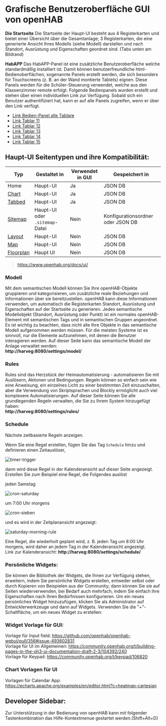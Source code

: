 # Grafische Benutzeroberfläche GUI von openHAB

**Die Startseite**
Die Startseite der Haupt-UI besteht aus 4 Registerkarten und bietet einer Übersicht über die Gesamtanlage;
3 Registerkarten, die eine generierte Ansicht Ihres Modells (siehe Modell) darstellen und nach Standort, Ausrüstung und Eigenschaften geordnet sind. (Tabs unten am Bildrand)

**HabAPP**
Das HabAPP-Panel ist eine zusätzliche Benutzeroberfläche welche standardmäßig installiert ist. Damit können benutzerfreundliche html-Bedienoberflächen, sogenannte Panels erstellt werden, die sich besonders für Touchscreens (z. B. an der Wand montierte Tablets) eignen. Diese Panels werden für die Schüler-Steuerung verwendet, welche aus den Klassenzimmer remote erfolgt.
Folgende Bedienpanels wurden erstellt und stehen über einen individuellen Link zur Verfügung. Sobald sich ein Benutzer authentifiziert hat, kann er auf alle Panels zugreifen, wenn er über den Link verfügt.
* [Link Bedien-Panel alle Tablare](https://home.myopenhab.org/habpanel/index.html#/view/Main)
* [Link Tablar 11](https://home.myopenhab.org/habpanel/index.html#/view/Gartenrobi715111213141511)
* [Link Tablar 12](https://home.myopenhab.org/habpanel/index.html#/view/Gartenrobi780111213141512)
* [Link Tablar 13](https://home.myopenhab.org/habpanel/index.html#/view/Gartenrobi845111213141513)
* [Link Tablar 14](https://home.myopenhab.org/habpanel/index.html#/view/Gartenrobi910111213141514)
* [Link Tablar 15](https://home.myopenhab.org/habpanel/index.html#/view/Gartenrobi975111213141515)

## **Haupt-UI Seitentypen und ihre Kompatibilität:**

|Typ|Gestaltet in|Verwendet in GUI|Gespeichert in|
|----|-----------|---------|---------|
|Home|Haupt-UI|Ja|JSON DB|
|[Chart](./Diagramm-Seiten.html)|Haupt-UI|Ja|JSON DB|
|[Tabbed](./Registerkarten-Seiten.html)|Haupt-UI|Ja|JSON DB|
|[Sitemap](./sitemaps.html)|Haupt-UI oder `.sitemap`-Datei|Nein|Konfigurationsordner oder JSON DB|
|[Layout](./layout-pages.html)|Haupt-UI|Nein|JSON DB|
|[Map](./Karte-Seiten.html)|Haupt-UI|Nein|JSON DB|
|[Floorplan](./Grundriss-Seiten.html)|Haupt UI|Nein|JSON DB|


>https://www.openhab.org/docs/ui/  

### Modell
Mit dem semantischen Modell können Sie Ihre openHAB-Objekte gruppieren und kategorisieren, um zusätzliche reale Beziehungen und Informationen über sie bereitzustellen. openHAB kann diese Informationen verwenden, um automatisch die Registerkarten Standort, Ausrüstung und Eigenschaften auf der Startseite zu generieren.
Jedes semantische Modellobjekt (Standort, Ausrüstung oder Punkt) ist ein normales openHAB-Element mit semantischen Tags und in semantischen Gruppen angeordnet. Es ist wichtig zu beachten, dass nicht alle Ihre Objekte in das semantische Modell aufgenommen werden müssen. Für die meisten Systeme ist es sinnvoll, nur die Elemente aufzunehmen, mit denen die Benutzer interagieren werden.
Auf dieser Seite kann das semantische Modell der Anlage verwaltet werden:  
**http://harveg:8080/settings/model/**


### Rules
Rules sind das Herzstück der Heimautomatisierung - automatisieren Sie mit Auslösern, Aktionen und Bedingungen. Regeln können so einfach sein wie eine Anweisung, ein einzelnes Licht zu einer bestimmten Zeit einzuschalten, aber die Verwendung von Skriptsprachen und Blockly ermöglicht auch viel komplexere Automatisierungen.
Auf dieser Seite können Sie alle grundlegenden Regeln verwalten, die Sie zu Ihrem System hinzugefügt haben:  
**http://harveg:8080/settings/rules/**  

### Schedule
Nächste zeitbasierte Regeln anzeigen.

Wenn Sie eine Regel erstellen, fügen Sie das Tag `Schedule` hinzu und definieren einen Zeitauslöser,

![timer-trigger](../images/timer-trigger.png)

dann wird diese Regel in der Kalenderansicht auf dieser Seite angezeigt.
Erstellen Sie zum Beispiel eine Regel, die Folgendes auslöst

jeden Samstag

![cron-saturday](../images/cron-saturday.png)

um 7:00 Uhr morgens

![cron-sieben](../images/cron-seven.png)

und es wird in der Zeitplanansicht angezeigt:

![saturday-morning-rule](../images/saturday-rule-schedule.png)

Eine Regel, die wiederholt geplant wird, z. B. jeden Tag um 8:00 Uhr morgens, wird daher an jedem Tag in der Kalenderansicht angezeigt.  
Link zur Kalenderansicht: **http://harveg:8080/settings/schedule/**  

### Persönliche Widgets:
Sie können die Bibliothek der Widgets, die Ihnen zur Verfügung stehen, erweitern, indem Sie persönliche Widgets erstellen, entweder selbst oder durch Kopieren von Beispielen aus der Community; dann können Sie sie auf Seiten wiederverwenden, bei Bedarf auch mehrfach, indem Sie einfach ihre Eigenschaften nach Ihren Bedürfnissen konfigurieren.
Um ein neues persönliches Widget hinzuzufügen, klicken Sie als Administrator auf Entwicklerwerkzeuge und dann auf Widgets. Verwenden Sie die "+"-Schaltfläche, um ein neues Widget zu erstellen:

### Widget Vorlage für GUI:

Vorlage für Input field: https://github.com/openhab/openhab-webui/pull/356#issue-493602831  
Vorlage für UI im Allgemeinen: https://community.openhab.org/t/building-pages-in-the-oh3-ui-documentation-draft-2-3/104392/240  
Vorlage für Keypad: https://community.openhab.org/t/keypad/106820  

### Chart Vorlagen für UI
Vorlagen für Calendar App: https://echarts.apache.org/examples/en/editor.html?c=heatmap-cartesian  

## **Developer Sidebar:**  
Zur Unterstützung in der Bedienung von openHAB kann mit folgender Tastenkombination das Hilfe-Kontextmenue gestartet werden.(Shift+Alt+D)
